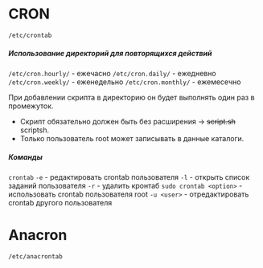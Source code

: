 # CRON

`/etc/crontab`
##### Использование директорий для повторящихся действий
`/etc/cron.hourly/` - ежечасно
`/etc/cron.daily/` - ежедневно
`/etc/cron.weekly/` - еженедельно
`/etc/cron.monthly/` - ежемесечно

При добавлении скрипта в директорию он будет выполнять один раз в промежуток.
- Скрипт обязательно должен быть без расширения -> ~~script.sh~~ scriptsh.
- Только пользователь root может записывать в данные каталоги.

##### Команды
`crontab`
	`-e` - редактировать crontab пользователя
	`-l` - открыть список заданий пользователя
	`-r` - удалить кронтаб
	`sudo crontab <option>` - использовать crontab пользователя root
		`-u <user>` - отредактировать crontab другого пользователя

# Anacron

`/etc/anacrontab`
